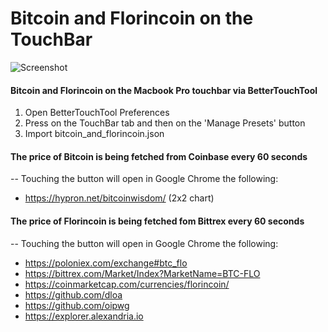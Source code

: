 # Bitcoin and Florincoin on the TouchBar
![Screenshot](https://i.imgur.com/OpQPT8S.jpg)
#### Bitcoin and Florincoin on the Macbook Pro touchbar via BetterTouchTool

1. Open BetterTouchTool Preferences
2. Press on the TouchBar tab and then on the 'Manage Presets' button
3. Import bitcoin_and_florincoin.json

#### The price of Bitcoin is being fetched from Coinbase every 60 seconds
-- Touching the button will open in Google Chrome the following: 
* https://hypron.net/bitcoinwisdom/ (2x2 chart)
    
    
#### The price of Florincoin is being fetched fom Bittrex every 60 seconds
-- Touching the button will open in Google Chrome the following: 
* https://poloniex.com/exchange#btc_flo
* https://bittrex.com/Market/Index?MarketName=BTC-FLO 
* https://coinmarketcap.com/currencies/florincoin/ 
* https://github.com/dloa
* https://github.com/oipwg 
* https://explorer.alexandria.io
   
